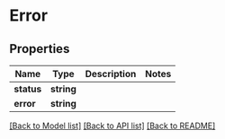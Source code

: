# Error

## Properties
Name | Type | Description | Notes
------------ | ------------- | ------------- | -------------
**status** | **string** |  | 
**error** | **string** |  | 

[[Back to Model list]](../README.md#documentation-for-models) [[Back to API list]](../README.md#documentation-for-api-endpoints) [[Back to README]](../README.md)


